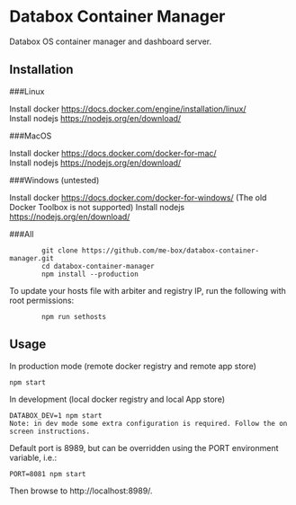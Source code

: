 # Databox Container Manager
Databox OS container manager and dashboard server.

## Installation

###Linux

Install docker https://docs.docker.com/engine/installation/linux/  
Install nodejs https://nodejs.org/en/download/  

###MacOS

Install docker https://docs.docker.com/docker-for-mac/  
Install nodejs https://nodejs.org/en/download/  

###Windows (untested)

Install docker https://docs.docker.com/docker-for-windows/ (The old Docker Toolbox is not supported)
Install nodejs https://nodejs.org/en/download/  

###All

			git clone https://github.com/me-box/databox-container-manager.git  
			cd databox-container-manager  
			npm install --production  

To update your hosts file with arbiter and registry IP, run the following with root permissions:  

			npm run sethosts

## Usage

In production mode (remote docker registry and remote app store)

	npm start

In development (local docker registry and local App store)

    DATABOX_DEV=1 npm start  
	Note: in dev mode some extra configuration is required. Follow the on screen instructions.   

Default port is 8989, but can be overridden using the PORT environment variable, i.e.:

	PORT=8081 npm start

Then browse to http://localhost:8989/.

